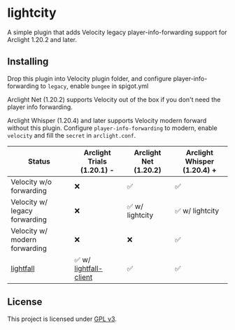 # lightcity

A simple plugin that adds Velocity legacy player-info-forwarding support for Arclight 1.20.2 and later.

## Installing

Drop this plugin into Velocity plugin folder, and configure player-info-forwarding to `legacy`, enable `bungee` in spigot.yml

Arclight Net (1.20.2) supports Velocity out of the box if you don't need the player info forwarding.

Arclight Whisper (1.20.4) and later supports Velocity modern forward without this plugin. Configure `player-info-forwarding` to modern, enable `velocity` and fill the `secret` in `arclight.conf`.

|Status|Arclight Trials (1.20.1) -|Arclight Net (1.20.2)|Arclight Whisper (1.20.4) +|
|---|---|---|---|
|Velocity w/o forwarding|❌|✅|✅|
|Velocity w/ legacy forwarding|❌|✅ w/ lightcity|✅ w/ lightcity|
|Velocity w/ modern forwarding|❌|❌|✅|
|[lightfall](https://github.com/ArclightPowered/lightfall)|✅ w/ [lightfall-client](https://github.com/ArclightPowered/lightfall-client/releases)|✅|✅|

## License

This project is licensed under [GPL v3](LICENSE).

